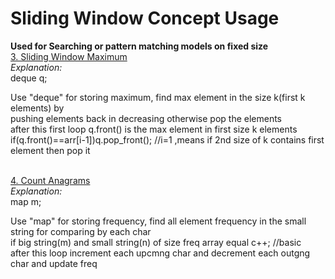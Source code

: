 # Sliding Window Concept Usage
  <b>Used for Searching or pattern matching models on fixed size</b><br>
  <a href="https://github.com/teja963/DSA_All_Models/blob/master/Sliding%20Window/3_sliding_window_max.cpp">3. Sliding Window Maximum</a><br>
  <i>Explanation:</i><br>
   deque q;
    <p>Use "deque" for storing maximum, find max element in the size k(first k elements) by<br>
       pushing elements back in decreasing otherwise pop the elements<br>
       after this first loop q.front() is the max element in first size k elements<br>
       if(q.front()==arr[i-1])q.pop_front();  //i=1 ,means if 2nd size of k contains first element then pop it</p><br>
  <a href="https://github.com/teja963/DSA_All_Models/blob/master/Sliding%20Window/4_count_anagrams.cpp">4. Count Anagrams</a><br>
  <i>Explanation:</i><br>
   map m; 
    <p>Use "map" for storing frequency, find all element frequency in the small string for comparing by each char<br>
     if big string(m) and small string(n) of size freq array equal c++; //basic<br>
     after this loop increment each upcmng char and decrement each outgng char and update freq<br> 
     
